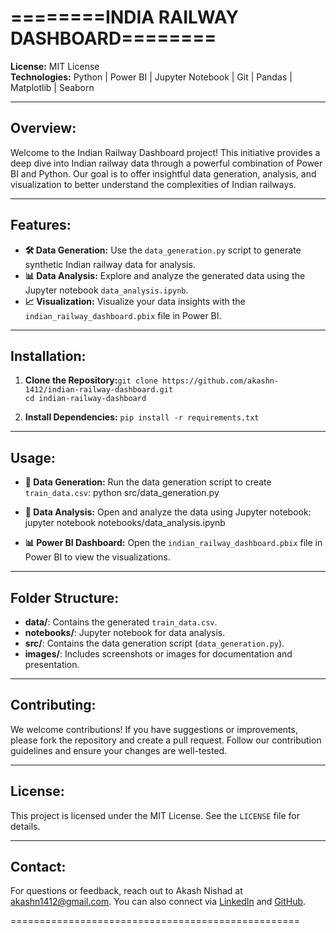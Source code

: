 ========INDIA RAILWAY DASHBOARD========
==

**License:** MIT License  
**Technologies:** Python | Power BI | Jupyter Notebook | Git | Pandas | Matplotlib | Seaborn


--------------------------------------------------
**Overview:**
--------------------------------------------------
Welcome to the Indian Railway Dashboard project! This initiative provides a deep dive into Indian railway data through a powerful combination of Power BI and Python. Our goal is to offer insightful data generation, analysis, and visualization to better understand the complexities of Indian railways.

--------------------------------------------------
**Features:**
--------------------------------------------------
- **🛠 Data Generation:** 
  Use the `data_generation.py` script to generate synthetic Indian railway data for analysis.
- **📊 Data Analysis:** 
  Explore and analyze the generated data using the Jupyter notebook `data_analysis.ipynb`.
- **📈 Visualization:** 
  Visualize your data insights with the `indian_railway_dashboard.pbix` file in Power BI.

--------------------------------------------------
**Installation:**
--------------------------------------------------
1. **Clone the Repository:**```git clone https://github.com/akashn-1412/indian-railway-dashboard.git```
<br>```cd indian-railway-dashboard```


2. **Install Dependencies:**
```pip install -r requirements.txt```


--------------------------------------------------
**Usage:**
--------------------------------------------------
- **🔧 Data Generation:**
Run the data generation script to create `train_data.csv`:
python src/data_generation.py



- **📝 Data Analysis:**
Open and analyze the data using Jupyter notebook:
jupyter notebook notebooks/data_analysis.ipynb



- **📊 Power BI Dashboard:**
Open the `indian_railway_dashboard.pbix` file in Power BI to view the visualizations.

--------------------------------------------------
**Folder Structure:**
--------------------------------------------------
- **data/**: Contains the generated `train_data.csv`.
- **notebooks/**: Jupyter notebook for data analysis.
- **src/**: Contains the data generation script (`data_generation.py`).
- **images/**: Includes screenshots or images for documentation and presentation.

--------------------------------------------------
**Contributing:**
--------------------------------------------------
We welcome contributions! If you have suggestions or improvements, please fork the repository and create a pull request. Follow our contribution guidelines and ensure your changes are well-tested.

--------------------------------------------------
**License:**
--------------------------------------------------
This project is licensed under the MIT License. See the `LICENSE` file for details.

--------------------------------------------------
**Contact:**
--------------------------------------------------
For questions or feedback, reach out to Akash Nishad at [akashn1412@gmail.com](mailto:akashn1412@gmail.com). You can also connect via [LinkedIn](https://www.linkedin.com/in/akashn1412) and [GitHub](https://github.com/akashn-1412).

==================================================
